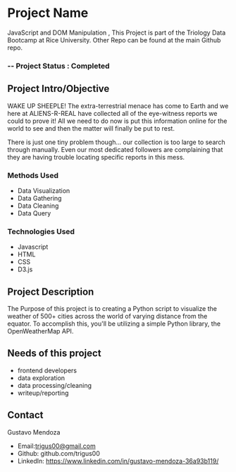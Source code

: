# Project Name 
JavaScript and DOM Manipulation , This Project is part of the Triology Data Bootcamp at Rice University. Other Repo can be found at the main Github repo. 
### -- Project Status : Completed 

## Project Intro/Objective 
WAKE UP SHEEPLE! The extra-terrestrial menace has come to Earth and we here at ALIENS-R-REAL have collected all of the eye-witness reports we could to prove it! All we need to do now is put this information online for the world to see and then the matter will finally be put to rest.

There is just one tiny problem though... our collection is too large to search through manually. Even our most dedicated followers are complaining that they are having trouble locating specific reports in this mess.

### Methods Used 
* Data Visualization
* Data Gathering 
* Data Cleaning 
* Data Query 

### Technologies Used 
* Javascript
* HTML 
* CSS
* D3.js 

## Project Description 
The Purpose of this project is to creating a Python script to visualize the weather of 500+ cities across the world of varying distance from the equator. To accomplish this, you'll be utilizing a simple Python library, the OpenWeatherMap API.


## Needs of this project
- frontend developers
- data exploration
- data processing/cleaning
- writeup/reporting

## Contact
Gustavo Mendoza 
* Email:trigus00@gmail.com
* Github: github.com/trigus00
* LinkedIn: https://www.linkedin.com/in/gustavo-mendoza-36a93b119/
